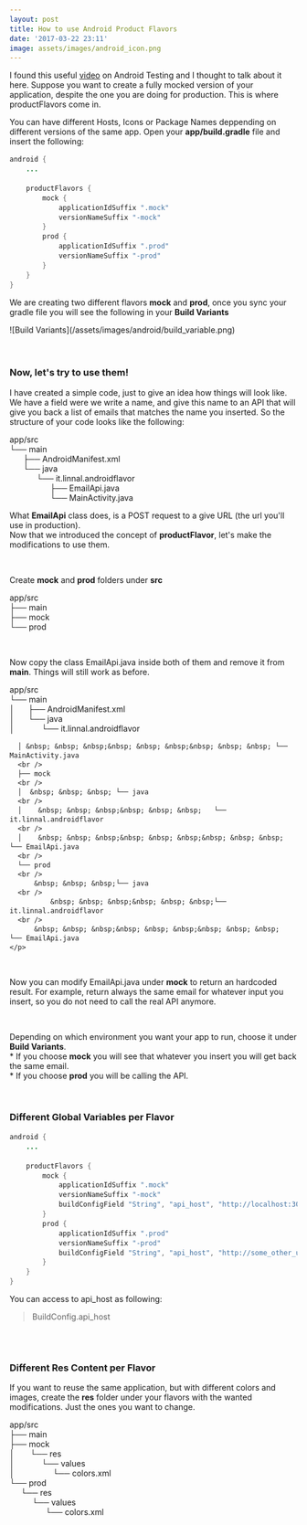 ```yaml
---
layout: post
title: How to use Android Product Flavors
date: '2017-03-22 23:11'
image: assets/images/android_icon.png
---
```


<p class="justify"> I found this useful
<a class="pink_link" href="https://www.youtube.com/watch?v=vdasFFfXKOY">video</a> on Android Testing
and I thought to talk about it here.
Suppose you want to create a fully mocked version of your application, despite the one you are doing
for production. This is where productFlavors come in.
</p>
<!--more-->

<p class="justify">You can have different Hosts, Icons or Package Names deppending on different versions of the same app. Open your <strong>app/build.gradle</strong> file and insert the following:
</p>

~~~ java
android {
    ...

    productFlavors {
        mock {
            applicationIdSuffix ".mock"
            versionNameSuffix "-mock"
        }
        prod {
            applicationIdSuffix ".prod"
            versionNameSuffix "-prod"
        }
    }
}
~~~

<p class="justify"> We are creating two different flavors <strong>mock</strong> and <strong>prod</strong>, once you sync your gradle file
you will see the following in your <strong>Build Variants</strong>
</p>
![Build Variants](/assets/images/android/build_variable.png)

<br />
<br />
<br />

<h3 class="post-title"> Now, let's try to use them! </h3>

<p class="justify">I have created a simple code, just to give an idea how things will look like.
We have a field were we write a name, and give this name to an API that will give you back a list of
emails that matches the name you inserted. So the structure of your code looks like the following:
</p>
<div class="statement">
    <p>
      app/src
      <br />
      └── main
      <br /> &nbsp; &nbsp; &nbsp;
          ├── AndroidManifest.xml
      <br /> &nbsp; &nbsp; &nbsp;
          └── java
      <br /> &nbsp; &nbsp; &nbsp; &nbsp; &nbsp; &nbsp;    
              └── it.linnal.androidflavor
      <br /> &nbsp; &nbsp; &nbsp; &nbsp; &nbsp; &nbsp; &nbsp; &nbsp; &nbsp;
                  ├── EmailApi.java
      <br /> &nbsp; &nbsp; &nbsp; &nbsp; &nbsp; &nbsp; &nbsp; &nbsp; &nbsp;
                  └── MainActivity.java
    </p>
  </div>
  <div class="flex-column">
    <p class="justify"> What <strong>EmailApi</strong> class does, is a POST request to a give URL (the url you'll use in production).
    <br/>
    Now that we introduced the concept of <strong>productFlavor</strong>, let's make the modifications to use them.</p>
  </div>
  <br/>

  <p class="justify">Create <strong>mock</strong> and <strong>prod</strong> folders under <strong>src</strong> </p>  
  <div class="statement ">
    <p>
      app/src
      <br />
      ├── main
      <br />
      ├── mock
      <br />
      └── prod
    </p>
  </div>
  <br/>

  <p class="justify">Now copy the class EmailApi.java inside both of them and remove it from <strong>main</strong>. Things will still work as before. </p>
  <div class="statement">
    <p>
      app/src
      <br />
      └── main
      <br />
      │   &nbsp; &nbsp; &nbsp;├── AndroidManifest.xml
          <br />
      │   &nbsp; &nbsp; &nbsp;└── java
      <br/>
      │    &nbsp; &nbsp; &nbsp;&nbsp; &nbsp; &nbsp;   └── it.linnal.androidflavor
      <br />

      │ &nbsp; &nbsp; &nbsp;&nbsp; &nbsp; &nbsp;&nbsp; &nbsp; &nbsp; └── MainActivity.java
      <br />
      ├── mock
      <br />
      │  &nbsp; &nbsp; &nbsp; └── java
      <br />
      │    &nbsp; &nbsp; &nbsp;&nbsp; &nbsp; &nbsp;   └── it.linnal.androidflavor
      <br />
      │    &nbsp; &nbsp; &nbsp;&nbsp; &nbsp; &nbsp;&nbsp; &nbsp; &nbsp;       └── EmailApi.java
      <br />
      └── prod
      <br />
          &nbsp; &nbsp; &nbsp;└── java
      <br />
              &nbsp; &nbsp; &nbsp;&nbsp; &nbsp; &nbsp;└── it.linnal.androidflavor
      <br />
          &nbsp; &nbsp; &nbsp;&nbsp; &nbsp; &nbsp;&nbsp; &nbsp; &nbsp;        └── EmailApi.java
    </p>
  </div>

  <br/>
<p class="justify">Now you can modify EmailApi.java under <strong>mock</strong> to return an hardcoded result. For example, return always
the same email for whatever input you insert, so you do not need to call the real API anymore.
</p>
<br/>
<div class="statement">
  <p class="justify">
  Depending on which environment you want your app to run, choose it under <strong>Build Variants</strong>.
  <br />
  * If you choose <strong>mock</strong> you will see that whatever you insert you will get back the same email.
  <br />
  * If you choose <strong>prod</strong> you will be calling the API.
  </p>
</div>

<br/>

<h3 class="post-title"> Different Global Variables per Flavor </h3>

~~~ java
android {
    ...

    productFlavors {
        mock {
            applicationIdSuffix ".mock"
            versionNameSuffix "-mock"
            buildConfigField "String", "api_host", "http://localhost:3000"
        }
        prod {
            applicationIdSuffix ".prod"
            versionNameSuffix "-prod"
            buildConfigField "String", "api_host", "http://some_other_url"
        }
    }
}
~~~

You can access to api_host as following:

> BuildConfig.api_host

<br/>
<br/>

<h3 class="post-title"> Different Res Content per Flavor </h3>

<p class="justify">If you want to reuse the same application, but with different colors and images,
create the <strong>res</strong> folder under your flavors with the wanted modifications. Just the
ones you want to change.
</p>

<div class="statement">
  <p>
    app/src
    <br />
    ├── main
    <br />
    ├── mock
    <br />
    │  &nbsp; &nbsp; &nbsp; └── res
    <br />
    │    &nbsp; &nbsp; &nbsp;&nbsp; &nbsp; &nbsp;  └── values
    <br />
    │    &nbsp; &nbsp; &nbsp;&nbsp; &nbsp; &nbsp;&nbsp; &nbsp; &nbsp;       └── colors.xml
    <br />
    └── prod
    <br />
        &nbsp; &nbsp; &nbsp;└── res
    <br />
            &nbsp; &nbsp; &nbsp;&nbsp; &nbsp; &nbsp;└── values
    <br />
        &nbsp; &nbsp; &nbsp;&nbsp; &nbsp; &nbsp;&nbsp; &nbsp; &nbsp;        └── colors.xml
  </p>
</div>
